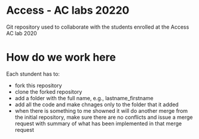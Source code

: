 # Access - AC labs 20220
Git repository used to collaborate with the students enrolled at the Access AC lab 2020

# How do we work here
Each stundent has to: 
- fork this repository
- clone the forked repository
- add a folder with the full name, e.g., lastname_firstname
- add all the code and make chnages only to the folder that it added
- when there is something to me showned it will do another merge from the initial repository, make sure there are no conflicts and issue a merge request with summary of what has been implemented in that merge request
